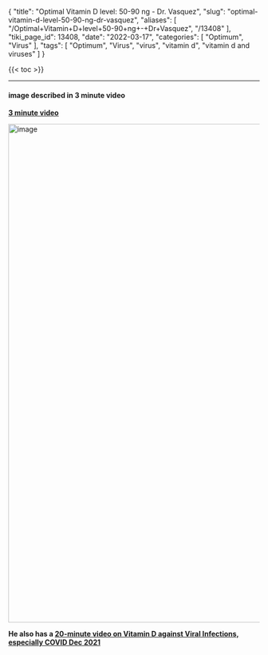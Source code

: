 {
    "title": "Optimal Vitamin D level: 50-90 ng - Dr. Vasquez",
    "slug": "optimal-vitamin-d-level-50-90-ng-dr-vasquez",
    "aliases": [
        "/Optimal+Vitamin+D+level+50-90+ng+-+Dr+Vasquez",
        "/13408"
    ],
    "tiki_page_id": 13408,
    "date": "2022-03-17",
    "categories": [
        "Optimum",
        "Virus"
    ],
    "tags": [
        "Optimum",
        "Virus",
        "virus",
        "vitamin d",
        "vitamin d and viruses"
    ]
}


{{< toc >}} 

---

#### image described in 3 minute video

 **[3 minute video](https://healthythinking.substack.com/p/video-vitamin-d-supplementation-its?s=r)** 

<img src="https://d378j1rmrlek7x.cloudfront.net/attachments/jpeg/vasquez.jpg" alt="image" width="1000">

 **He also has a  [20-minute  video on Vitamin D against Viral Infections, especially COVID Dec 2021](https://vimeo.com/drvasquez/download/659472512/b5b1000752)**